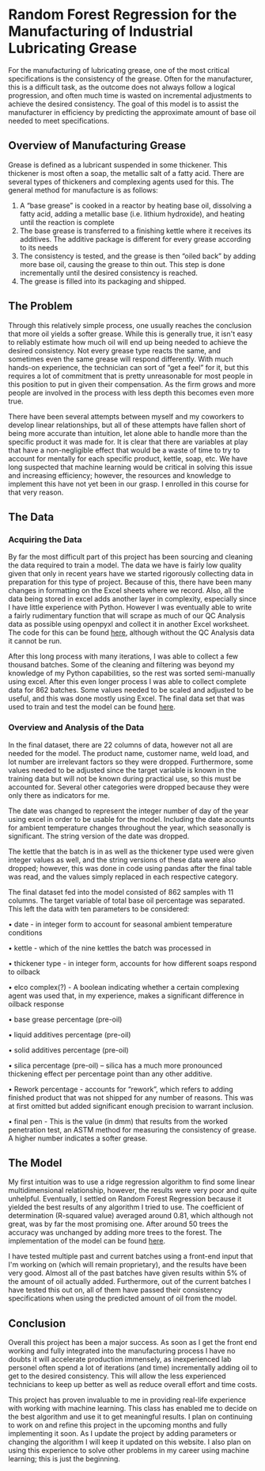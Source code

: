 # Random Forest Regression for the Manufacturing of Industrial Lubricating Grease


For the manufacturing of lubricating grease, one of the most critical specifications is the consistency of the grease. Often for the manufacturer, this is a difficult task, as the outcome does not always follow a logical progression, and often much time is wasted on incremental adjustments to achieve the desired consistency. The goal of this model is to assist the manufacturer in efficiency by predicting the approximate amount of base oil needed to meet specifications.

## Overview of Manufacturing Grease
Grease is defined as a lubricant suspended in some thickener. This thickener is most often a soap, the metallic salt of a fatty acid. There are several types of thickeners and complexing agents used for this. The general method for manufacture is as follows: 

1.	A “base grease” is cooked in a reactor by heating base oil, dissolving a fatty acid, adding a metallic base (i.e. lithium hydroxide), and heating until the reaction is complete
2.	The base grease is transferred to a finishing kettle where it receives its additives. The additive package is different for every grease according to its needs
3.	The consistency is tested, and the grease is then “oiled back” by adding more base oil, causing the grease to thin out. This step is done incrementally until the desired consistency is reached.
4.	The grease is filled into its packaging and shipped.



## The Problem
Through this relatively simple process, one usually reaches the conclusion that more oil yields a softer grease. While this is generally true, it isn't easy to reliably estimate how much oil will end up being needed to achieve the desired consistency. Not every grease type reacts the same, and sometimes even the same grease will respond differently. With much hands-on experience, the technician can sort of “get a feel” for it, but this requires a lot of commitment that is pretty unreasonable for most people in this position to put in given their compensation. As the firm grows and more people are involved in the process with less depth this becomes even more true.

There have been several attempts between myself and my coworkers to develop linear relationships, but all of these attempts have fallen short of being more accurate than intuition, let alone able to handle more than the specific product it was made for. It is clear that there are variables at play that have a non-negligible effect that would be a waste of time to try to account for mentally for each specific product, kettle, soap, etc. We have long suspected that machine learning would be critical in solving this issue and increasing efficiency; however, the resources and knowledge to implement this have not yet been in our grasp. I enrolled in this course for that very reason. 

## The Data

### Acquiring the Data

By far the most difficult part of this project has been sourcing and cleaning the data required to train a model. The data we have is fairly low quality given that only in recent years have we started rigorously collecting data in preparation for this type of project. Because of this, there have been many changes in formatting on the Excel sheets where we record. Also, all the data being stored in excel adds another layer in complexity, especially since I have little experience with Python. However I was eventually able to write a fairly rudimentary function that will scrape as much of our QC Analysis data as possible using openpyxl and collect it in another Excel worksheet. The code for this can be found [here](/assets/gatherer.py), although without the QC Analysis data it cannot be run.  

After this long process with many iterations, I was able to collect a few thousand batches. Some of the cleaning and filtering was beyond my knowledge of my Python capabilities, so the rest was sorted semi-manually using excel. After this even longer process I was able to collect complete data for 862 batches. Some values needed to be scaled and adjusted to be useful, and this was done mostly using Excel. The final data set that was used to train and test the model can be found [here](/assets/final_matrix.csv).

### Overview and Analysis of the Data

In the final dataset, there are 22 columns of data, however not all are needed for the model. The product name, customer name, weld load, and lot number are irrelevant factors so they were dropped. Furthermore, some values needed to be adjusted since the target variable is known in the training data but will not be known during practical use, so this must be accounted for. Several other categories were dropped because they were only there as indicators for me.

The date was changed to represent the integer number of day of the year using excel in order to be usable for the model. Including the date accounts for ambient temperature changes throughout the year, which seasonally is significant. The string version of the date was dropped.

The kettle that the batch is in as well as the thickener type used were given integer values as well, and the string versions of these data were also dropped; however, this was done in code using pandas after the final table was read, and the values simply replaced in each respective category.

The final dataset fed into the model consisted of 862 samples with 11 columns. The target variable of total base oil percentage was separated. This left the data with ten parameters to be considered:

•	date - in integer form to account for seasonal ambient temperature conditions

•	kettle - which of the nine kettles the batch was processed in

•	thickener type - in integer form, accounts for how different soaps respond to oilback

•	elco complex(?) -  A boolean indicating whether a certain complexing agent was used that, in my experience, makes a significant difference in oilback response

•	base grease percentage (pre-oil)

•	liquid additives percentage (pre-oil)

•	solid additives percentage (pre-oil)

•	silica percentage (pre-oil) – silica has a much more pronounced thickening effect per percentage point than any other additive. 

•	Rework percentage - accounts for “rework”, which refers to adding finished product that was not shipped for any number of reasons. This was at first omitted but added significant enough precision to warrant inclusion. 

•	final pen - This is the value (in dmm) that results from the worked penetration test, an ASTM method for measuring the consistency of grease. A higher number indicates a softer grease.

## The Model

My first intuition was to use a ridge regression algorithm to find some linear multidimensional relationship, however, the results were very poor and quite unhelpful. Eventually, I settled on Random Forest Regression because it yielded the best results of any algorithm I tried to use. The coefficient of determination (R-squared value) averaged around 0.81, which although not great, was by far the most promising one. After around 50 trees the accuracy was unchanged by adding more trees to the forest. The implementation of the model can be found [here](/assets/final_model.ipynb).

I have tested multiple past and current batches using a front-end input that I'm working on (which will remain proprietary), and the results have been very good. Almost all of the past batches have given results within 5% of the amount of oil actually added. Furthermore, out of the current batches I have tested this out on, all of them have passed their consistency specifications when using the predicted amount of oil from the model.

## Conclusion

Overall this project has been a major success. As soon as I get the front end working and fully integrated into the manufacturing process I have no doubts it will accelerate production immensely, as inexperienced lab personel often spend a lot of iterations (and time) incrementally adding oil to get to the desired consistency. This will allow the less experienced technicians to keep up better as well as reduce overall effort and time costs.

This project has proven invaluable to me in providing real-life experience with working with machine learning. This class has enabled me to decide on the best algorithm and use it to get meaningful results. I plan on continuing to work on and refine this project in the upcoming months and fully implementing it soon. As I update the project by adding parameters or changing the algorithm I will keep it updated on this website. I also plan on using this experience to solve other problems in my career using machine learning; this is just the beginning. 
